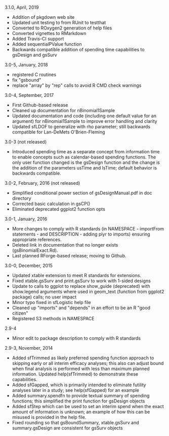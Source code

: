 3.1.0, April, 2019
- Addition of pkgdown web site
- Updated unit testing to from RUnit to testthat
- Converted to ROxygen2 generation of help files
- Converted vignettes to RMarkdown
- Added Travis-CI support
- Added sequentialPValue function 
- Backwards compatible addition of spending time capabilities to gsDesign and gsSurv

3.0-5, January, 2018
- registered C routines
- fix "gsbound"
- replace "array" by "rep" calls to avoid R CMD check warnings

3.0-4, September, 2017
- First Github-based release
- Cleaned up documentation for nBinomial1Sample
- Updated documentation and code (including one default value for an argument) for nBinomial1Sample to improve error handling and clarity 
- Updated sfLDOF to generalize with rho parameter; still backwards compatible for Lan-DeMets O'Brien-Fleming

3.0-3 (not released)
- Introduced spending time as a separate concept from information time to enable concepts such as calendar-based spending functions. The only user function changed is the gsDesign function and the change is the addition of the parameters usTime and lsTime; default behavior is backwards compatible.

3.0-2, February, 2016 (not released)
- Simplified conditional power section of gsDesignManual.pdf in doc directory
- Corrected basic calculation in gsCP()
- Eliminated deprecated ggplot2 function opts

3.0-1, January, 2016
- More changes to comply with R standards (in NAMESPACE - importFrom statements - and DESCRIPTION - adding plyr to imports) ensuring appropriate references.
- Deleted link in documentation that no longer exists (gsBinomialExact.Rd).
- Last planned RForge-based release; moving to Github.


3.0-0, December, 2015
- Updated xtable extension to meet R standards for extensions. 
- Fixed xtable.gsSurv and print.gsSurv to work with 1-sided designs
- Update to calls to ggplot to replace show_guide (deprecated) with show.legend arguments where used in geom_text (function from ggplot2 package) calls; no user impact
- Minor typo fixed in sfLogistic help file
- Cleaned up "imports" and "depends" in an effort to be an R "good citizen"
- Registered S3 methods in NAMESPACE

2.9-4
- Minor edit to package description to comply with R standards

2.9-3, November, 2014
- Added sfTrimmed as likely preferred spending function approach to skipping early or all interim efficacy analyses; this also can adjust bound when final analysis is performed with less than maximum planned information. Updated help(sfTrimmed) to demonstrate these capabilities.
- Added sfGapped, which is primarily intended to eliminate futility analyses later in a study; see help(sfGapped) for an example
- Added summary.spendfn to provide textual summary of spending functions; this simplified the print function for gsDesign objects
- Added sfStep which can be used to set an interim spend when the exact amount of information is unknown; an example of how this can be misused is provided in the help file.
- Fixed rounding so that gsBoundSummary, xtable.gsSurv and summary.gsDesign are consistent for gsSurv objects